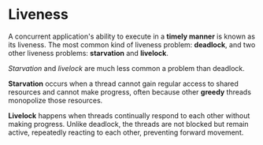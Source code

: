 # Liveness
A concurrent application's ability to execute in a **timely manner** is known as its liveness. 
The most common kind of liveness problem: **deadlock**, and two other liveness problems: **starvation** and **livelock**.

*Starvation* and *livelock* are much less common a problem than deadlock.

**Starvation** occurs when a thread cannot gain regular access to shared resources and cannot make progress, often because other **greedy** threads monopolize those resources.

**Livelock** happens when threads continually respond to each other without making progress. Unlike deadlock, the threads are not blocked but remain active, repeatedly reacting to each other, preventing forward movement.


